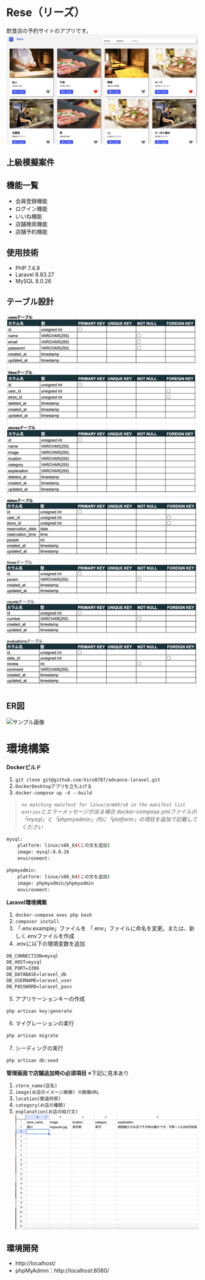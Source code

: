 # Rese（リーズ）
飲食店の予約サイトのアプリです。
![サンプル画像](./src/public/img/RISEトップページ.jpg)
## 上級模擬案件
## 機能一覧
- 会員登録機能
- ログイン機能
- いいね機能
- 店舗検索機能
- 店舗予約機能
## 使用技術
- PHP 7.4.9
- Laravel 8.83.27
- MySQL 8.0.26
## テーブル設計
![サンプル画像](./src/public/img/テーブル設計1.jpg)
![サンプル画像](./src/public/img/テーブル設計2.jpg)
## ER図
![サンプル画像](./src/public/img/ER図.jpg)
# 環境構築
**Dockerビルド**
1. `git clone git@github.com:hiro8787/advance-laravel.git`
2. `DockerDesktopアプリを立ち上げる`
3. `docker-compose up -d --build`

> *`no matching manifest for linux/arm64/v8 in the manifest list entries`とエラーメッセージが出る場合
docker-compose.ymlファイルの「mysql」と「phpmyadmin」内に「platform」の項目を追加で記載してください*
``` bash
mysql:
    platform: linux/x86_64(この文を追加)
    image: mysql:8.0.26
    environment:
```
``` bash
phpmyadmin:
    platform: linux/x86_64(この文を追加)
    image: phpmyadmin/phpmyadmin
    environment:
```
**Laravel環境構築**
1. `docker-compose exec php bash`
2. `composer install`
3. 「.env.example」ファイルを 「.env」ファイルに命名を変更。または、新しく.envファイルを作成
4. .envに以下の環境変数を追加
``` text
DB_CONNECTION=mysql
DB_HOST=mysql
DB_PORT=3306
DB_DATABASE=laravel_db
DB_USERNAME=laravel_user
DB_PASSWORD=laravel_pass
```
5. アプリケーションキーの作成
``` bash
php artisan key:generate
```
6. マイグレーションの実行
``` bash
php artisan migrate
```
7. シーディングの実行
``` bash
php artisan db:seed
```
**管理画面で店舗追加時の必須項目** ※下記に見本あり
1. `store_name(店名)`
2. `image(お店のイメージ画像) ※画像URL`
3. `location(都道府県)`
4. `category(お店の種類)`
5. `explanation(お店の紹介文)`
![サンプル画像](./src/public/img/追加店舗情報.jpg)

## 環境開発
- http://localhost/
- phpMyAdmin：http://localhost:8080/
